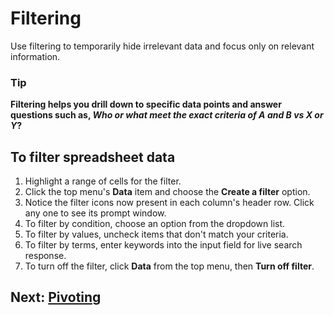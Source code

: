 # Filtering
Use filtering to temporarily hide irrelevant data and focus only on relevant information.

### Tip
__Filtering helps you drill down to specific data points and answer questions such as, _Who or what meet the exact criteria of A and B vs X or Y_?__

## To filter spreadsheet data
1. Highlight a range of cells for the filter.
2. Click the top menu's __Data__ item and choose the __Create a filter__ option.
3. Notice the filter icons now present in each column's header row. Click any one to see its prompt window.
4. To filter by condition, choose an option from the dropdown list.
5. To filter by values, uncheck items that don't match your criteria.
6. To filter by terms, enter keywords into the input field for live search response.
7. To turn off the filter, click __Data__ from the top menu, then __Turn off filter__.

## Next: [Pivoting](05-pivoting.md)
